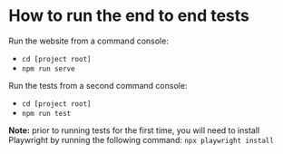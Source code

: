 # How to run the end to end tests

Run the website from a command console:

- `cd [project root]`
- `npm run serve`

Run the tests from a second command console:

- `cd [project root]`
- `npm run test`

**Note:** prior to running tests for the first time, you will need to install Playwright by running the following command:
`npx playwright install`